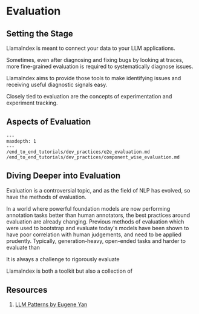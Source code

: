 # Evaluation

## Setting the Stage

LlamaIndex is meant to connect your data to your LLM applications.

Sometimes, even after diagnosing and fixing bugs by looking at traces, more fine-grained evaluation is required to systematically diagnose issues.

LlamaIndex aims to provide those tools to make identifying issues and receiving useful diagnostic signals easy.

Closely tied to evaluation are the concepts of experimentation and experiment tracking.

## Aspects of Evaluation
```{toctree}
---
maxdepth: 1
---
/end_to_end_tutorials/dev_practices/e2e_evaluation.md
/end_to_end_tutorials/dev_practices/component_wise_evaluation.md
```

## Diving Deeper into Evaluation
Evaluation is a controversial topic, and as the field of NLP has evolved, so have the methods of evaluation.

In a world where powerful foundation models are now performing annotation tasks better than human annotators, the best practices around evaluation are already changing. Previous methods of evaluation which were used to bootstrap and evaluate today's models have been shown to have poor correlation with human judgements, and need to be applied prudently. Typically, generation-heavy, open-ended tasks and harder to evaluate than  

It is always a challenge to rigorously evaluate

LlamaIndex is both a toolkit but also a collection of  


## Resources
1. [LLM Patterns by Eugene Yan](https://eugeneyan.com/writing/llm-patterns/)

